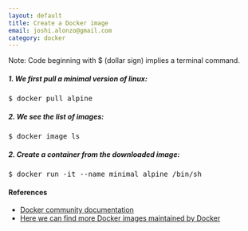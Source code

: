 ```yaml
---
layout: default
title: Create a Docker image
email: joshi.alonzo@gmail.com
category: docker
---
```


<div class="alert alert-warning" role="alert">
  Note: Code beginning with $ (dollar sign) implies a terminal command.
</div>

##### 1. We first pull a minimal version of linux:

<kbd>
  $ docker pull alpine
</kbd>

##### 2. We see the list of images:

<kbd>
  $ docker image ls
</kbd>

##### 2. Create a container from the downloaded image:

<kbd>
  $ docker run -it --name minimal alpine /bin/sh
</kbd>



#### References
* [Docker community documentation](https://www.docker.com/docker-community)
* [Here we can find more Docker images maintained by Docker](https://hub.docker.com/explore/)
